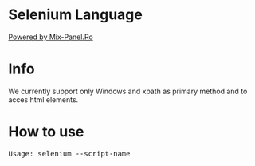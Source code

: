 # Selenium Language

[Powered by Mix-Panel.Ro](https://mix-panel.ro/) 

# Info

We currently support only Windows and xpath as primary method and to acces html elements.

# How to use

<pre>
Usage: selenium --script-name <script name>
</pre>

should end in ".mxp" and have some valid instructions.

# Documentation

Start Browser:

```javascript
# Start Browser
start(111)
```

start() means the start of chrome webdriver

<pre>
1. Chrome version
</pre>

Inserting options:

```javascript
# Start Options
start_options()

# Add Option
option("--disable-popup-blocking")
option("--disable-notifications")
```

start_options() will means we will use chrome options, and option() where we add our chrome options.

<pre>
1. Chrome option
</pre>

Navigate:

```javascript
# Navigate
navigate("https://mix-panel.ro/selenium/example/index.html")
```

navigate() is used going to a specific website where it can be reached in current tab.

<pre>
1. URL
</pre>

Select Options:

```javascript
# Select From Html Options portocala
select_option("xpath", "/html/body/div[1]/select", "Mar", "portocala")
```

select_option() is used to select an option from a html code.

Example:

```html
<select name="fructe">
  <option value="mar">Mar</option>
  <option value="para">Para</option>
  <option value="portocala">Portocala</option>
  <option value="kiwi">Kiwi</option>
</select>
```

<pre>
1. "xpath" as default
2. xpath element
3. Visible(First) text
4. Value to select
</pre>

Save Element Value:

```javascript
# Save First H1 Value
save_element("xpath", "/html/body/h1[1]")
```

save_element() is used to save an element value to an array that can be used later.

<pre>
1. "xpath" as default
2. xpath element
</pre>

Save Attribute value:

```javascript
# Save Second H1 Value, but via it's attribute
save_attribute("xpath", "/html/body/h1[2]", "value")
```

save_attribute() is used to save an element attribute value to an array that can be used later.

<pre>
1. "xpath" as default
2. xpath element
3. attribute name
</pre>

Print Saved Elements:

```javascript
# Print Saved Element And Attribute Value
print_element(0)
print_element(1)
```

print_element() is used to print in console the value of a html element and his xpath.

<pre>
1. Number
</pre>

Get Element Value:

```javascript
get_value(1)
```

get_value() will return the value of the html element. (Same as print_element, but will return only his value). You can also store into a variable and use it later. REMEMBER: you should not call this if you won't store it into any kind of variable.

```javascript
secret_value = get_value(1)
```

Click Element and Insert Data:

```javascript
# Click Input And Insert secret_value Into Input Text
click_element("xpath", '//input')
send_value(secret_value)
```

click_element() is used to click an clickable element.

<pre>
1. "xpath" as default
2. xpath element
</pre>

send_value() is used to insert value into clicked element. (If an element wasn't clicked it won't work).

<pre>
1. Data(Value)
</pre>

Executing Java:

```javascript
# Execute Java Script
execute_java('''window.open("http://mix-panel.ro");''', "_blank")
```

execute_java() is used to execute any kind of java in the browser.

<pre>
1. Javascript Code
2. Args
</pre>

Sleeping Program:

```javascript
# Sleep Time
sleep_time(1)
```

sleep_time() is used to wait for a specific time before doing another operation.

<pre>
1. Sleep Time (Number)
</pre>

Switch Tab:

```javascript
switch_tab(0)
```
switch_tab() is used to switch the tab and the environment where webdriver will execute the operations.

<pre>
1. Tab to Switch (Number)
</pre>

Generate Text:

```javascript
# Generated Text | Length
password = generate(20)
```

generate() is used to generate random text with characters.

<pre>
1. Text Lenght (Number)
</pre>

Repeat Stuff:

```javascript
repeat(3, 0.5)
```

repeat() is used to execute saved repeated functions for a specific time and making the program to wait before executing. REMEMBER that the sleep is firstly executed and the the operation.

<pre>
1. Execute Time (Number)
2. Sleep Time (Number)
</pre>

Save Functions for Repeat:

```javascript
save_repeat('select_option("xpath", "/html/body/div[1]/select", "Mar", "portocala")')
save_repeat('select_option("xpath", "/html/body/div[1]/select", "Portocala", "mar")')
```

save_repeat() is used to save the function to an array and use it later using repeat();

<pre>
1. Function
</pre>


Exit Program:

```javascript
exit_program()
```

exit_program() is used to close the chrome webdriver and terminate immediately the program.

# Support this project

<a href="https://www.paypal.com/donate/?business=WPGWD3YJ7GZ9W&no_recurring=0&item_name=Support+me+for+more+github+projects.&currency_code=EUR">
  <img src="https://raw.githubusercontent.com/stefan-niedermann/paypal-donate-button/master/paypal-donate-button.png" alt="Donate with PayPal" />
</a>


